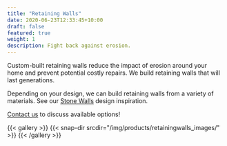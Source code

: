 ```yaml
---
title: "Retaining Walls"
date: 2020-06-23T12:33:45+10:00
draft: false
featured: true
weight: 1
description: Fight back against erosion.
---
```


Custom-built retaining walls reduce the impact of erosion around your home and prevent potential costly repairs.  We build retaining walls that will last generations.  

Depending on your design, we can build retaining walls from a variety of materials.  See our [Stone Walls](/products/stonewalls) design inspiration.

[Contact us](/contact/) to discuss available options!

{{< gallery >}}
  {{< snap-dir srcdir="/img/products/retainingwalls_images/" >}}
{{< /gallery >}}


